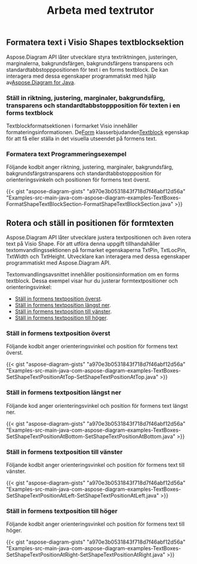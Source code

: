 ﻿---
title: Arbeta med textrutor
type: docs
weight: 200
url: /sv/java/working-with-text-boxes/
---
## **Formatera text i Visio Shapes textblocksektion**
 Aspose.Diagram API låter utvecklare styra textriktningen, justeringen, marginalerna, bakgrundsfärgen, bakgrundsfärgens transparens och standardtabbstopppositionen för text i en forms textblock. De kan interagera med dessa egenskaper programmatiskt med hjälp av[Aspose.Diagram for Java](https://products.aspose.com/diagram/java/).
### **Ställ in riktning, justering, marginaler, bakgrundsfärg, transparens och standardtabbstoppposition för texten i en forms textblock**
 Textblockformatsektionen i formarket Visio innehåller formateringsinformationen. De[Form](https://reference.aspose.com/diagram/java/com.aspose.diagram/Shape) klasserbjudanden[Textblock](https://reference.aspose.com/diagram/java/com.aspose.diagram/TextBlock) egenskap för att få eller ställa in det visuella utseendet på formens text.
### **Formatera text Programmeringsexempel**
Följande kodbit anger riktning, justering, marginaler, bakgrundsfärg, bakgrundsfärgstransparens och standardtabbstoppposition för orienteringsvinkeln och positionen för formens text överst.

{{< gist "aspose-diagram-gists" "a970e3b0531843f718d7f46abf12d56a" "Examples-src-main-java-com-aspose-diagram-examples-TextBoxes-FormatShapeTextBlockSection-FormatShapeTextBlockSection.java" >}}
## **Rotera och ställ in positionen för formtexten**
Aspose.Diagram API låter utvecklare justera textpositionen och även rotera text på Visio Shape. För att utföra denna uppgift tillhandahåller textomvandlingssektionen på formarket egenskaperna TxtPin, TxtLocPin, TxtWidth och TxtHeight. Utvecklare kan interagera med dessa egenskaper programmatiskt med Aspose.Diagram API.

Textomvandlingsavsnittet innehåller positionsinformation om en forms textblock. Dessa exempel visar hur du justerar formtextpositioner och orienteringsvinkel:

- [Ställ in formens textposition överst](/diagram/sv/java/working-with-text-boxes/).
- [Ställ in formens textposition längst ner](/diagram/sv/java/working-with-text-boxes/).
- [Ställ in formens textposition till vänster](/diagram/sv/java/working-with-text-boxes/).
- [Ställ in formens textposition till höger](/diagram/sv/java/working-with-text-boxes/).
### **Ställ in formens textposition överst**
Följande kodbit anger orienteringsvinkel och position för formens text överst.

{{< gist "aspose-diagram-gists" "a970e3b0531843f718d7f46abf12d56a" "Examples-src-main-java-com-aspose-diagram-examples-TextBoxes-SetShapeTextPositionAtTop-SetShapeTextPositionAtTop.java" >}}
### **Ställ in formens textposition längst ner**
Följande kod anger orienteringsvinkel och position för formens text längst ner.

{{< gist "aspose-diagram-gists" "a970e3b0531843f718d7f46abf12d56a" "Examples-src-main-java-com-aspose-diagram-examples-TextBoxes-SetShapeTextPositionAtBottom-SetShapeTextPositionAtBottom.java" >}}
### **Ställ in formens textposition till vänster**
Följande kodbit anger orienteringsvinkel och position för formens text till vänster.

{{< gist "aspose-diagram-gists" "a970e3b0531843f718d7f46abf12d56a" "Examples-src-main-java-com-aspose-diagram-examples-TextBoxes-SetShapeTextPositionAtLeft-SetShapeTextPositionAtLeft.java" >}}
### **Ställ in formens textposition till höger**
Följande kodbit anger orienteringsvinkel och position för formens text till höger.

{{< gist "aspose-diagram-gists" "a970e3b0531843f718d7f46abf12d56a" "Examples-src-main-java-com-aspose-diagram-examples-TextBoxes-SetShapeTextPositionAtRight-SetShapeTextPositionAtRight.java" >}}
